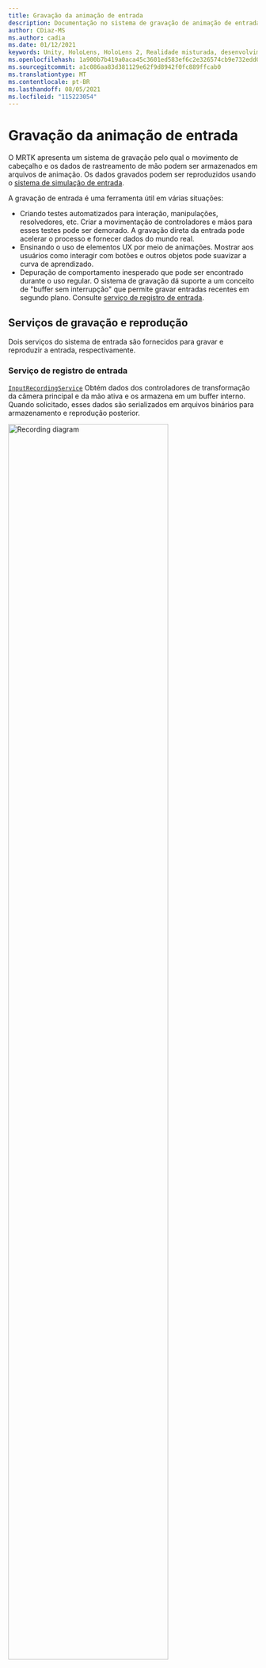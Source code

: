 ```yaml
---
title: Gravação da animação de entrada
description: Documentação no sistema de gravação de animação de entrada no MRTK
author: CDiaz-MS
ms.author: cadia
ms.date: 01/12/2021
keywords: Unity, HoloLens, HoloLens 2, Realidade misturada, desenvolvimento, MRTK,
ms.openlocfilehash: 1a900b7b419a0aca45c3601ed583ef6c2e326574cb9e732edd0474afe117b895
ms.sourcegitcommit: a1c086aa83d381129e62f9d8942f0fc889ffcab0
ms.translationtype: MT
ms.contentlocale: pt-BR
ms.lasthandoff: 08/05/2021
ms.locfileid: "115223054"
---
```

# <a name="input-animation-recording"></a>Gravação da animação de entrada

O MRTK apresenta um sistema de gravação pelo qual o movimento de cabeçalho e os dados de rastreamento de mão podem ser armazenados em arquivos de animação. Os dados gravados podem ser reproduzidos usando o [sistema de simulação de entrada](input-simulation-service.md).

A gravação de entrada é uma ferramenta útil em várias situações:

* Criando testes automatizados para interação, manipulações, resolvedores, etc. Criar a movimentação de controladores e mãos para esses testes pode ser demorado. A gravação direta da entrada pode acelerar o processo e fornecer dados do mundo real.
* Ensinando o uso de elementos UX por meio de animações.
  Mostrar aos usuários como interagir com botões e outros objetos pode suavizar a curva de aprendizado.
* Depuração de comportamento inesperado que pode ser encontrado durante o uso regular.
  O sistema de gravação dá suporte a um conceito de "buffer sem interrupção" que permite gravar entradas recentes em segundo plano.
  Consulte [serviço de registro de entrada](#input-recording-service).

## <a name="recording-and-playback-services"></a>Serviços de gravação e reprodução

Dois serviços do sistema de entrada são fornecidos para gravar e reproduzir a entrada, respectivamente.

### <a name="input-recording-service"></a>Serviço de registro de entrada

[`InputRecordingService`](xref:Microsoft.MixedReality.Toolkit.Input.InputRecordingService) Obtém dados dos controladores de transformação da câmera principal e da mão ativa e os armazena em um buffer interno. Quando solicitado, esses dados são serializados em arquivos binários para armazenamento e reprodução posterior.

<a target="_blank" href="../images/input-simulation/MRTK_InputAnimation_RecordingDiagram.png">
  <img src="../images/input-simulation/MRTK_InputAnimation_RecordingDiagram.png" title="Gravando animação de entrada" width="80%" alt="Recording diagram" class="center" />
</a>

Para iniciar a gravação de entrada, chame a [`StartRecording`](xref:Microsoft.MixedReality.Toolkit.Input.IMixedRealityInputRecordingService.StartRecording) função. [`StopRecording`](xref:Microsoft.MixedReality.Toolkit.Input.IMixedRealityInputRecordingService.StopRecording) pausará a gravação (mas não descartará os dados gravados até agora, use [`DiscardRecordedInput`](xref:Microsoft.MixedReality.Toolkit.Input.IMixedRealityInputRecordingService.DiscardRecordedInput) para fazer isso, se necessário).

Por padrão, o tamanho do buffer de gravação é limitado a 30 segundos. Isso permite que o serviço de registro Continue gravando em segundo plano sem acumular muitos dados e, em seguida, salve os últimos 30 segundos quando necessário. O intervalo de tempo pode ser alterado usando a [`RecordingBufferTimeLimit`](xref:Microsoft.MixedReality.Toolkit.Input.IMixedRealityInputRecordingService.RecordingBufferTimeLimit) propriedade, ou a gravação pode ser ilimitada usando a [`UseBufferTimeLimit`](xref:Microsoft.MixedReality.Toolkit.Input.IMixedRealityInputRecordingService.UseBufferTimeLimit) opção.

Os dados no buffer de gravação podem ser salvos em um arquivo binário usando a função [SaveInputAnimation](xref:Microsoft.MixedReality.Toolkit.Input.IMixedRealityInputRecordingService.SaveInputAnimation*) .

Para obter detalhes sobre o formato de arquivo binário, consulte [especificação de formato de arquivo de animação de entrada](input-animation-file-format.md).

### <a name="input-playback-service"></a>Serviço de reprodução de entrada

[`InputPlaybackService`](xref:Microsoft.MixedReality.Toolkit.Input.InputPlaybackService) lê um arquivo binário com dados de animação de entrada e, em seguida, aplica esses dados por meio do [InputSimulationService](xref:Microsoft.MixedReality.Toolkit.Input.InputSimulationService) para recriar os movimentos gravados.

<a target="_blank" href="../images/input-simulation/MRTK_InputAnimation_PlaybackDiagram.png">
  <img src="../images/input-simulation/MRTK_InputAnimation_PlaybackDiagram.png" title="Animação de entrada de retorno" width="80%" alt="Play Back diagram" class="center" />
</a>

Para começar a reproduzir a animação de entrada, ela deve ser carregada a partir de um arquivo usando a função [LoadInputAnimation](xref:Microsoft.MixedReality.Toolkit.Input.IMixedRealityInputPlaybackService.LoadInputAnimation*) .

Chame [Play](xref:Microsoft.MixedReality.Toolkit.Input.IMixedRealityInputPlaybackService.Play), [Pause](xref:Microsoft.MixedReality.Toolkit.Input.IMixedRealityInputPlaybackService.Play)ou [pare](xref:Microsoft.MixedReality.Toolkit.Input.IMixedRealityInputPlaybackService.Stop) para controlar a reprodução da animação.

O tempo de animação atual também pode ser controlado diretamente com a propriedade [localtime](xref:Microsoft.MixedReality.Toolkit.Input.IMixedRealityInputPlaybackService.LocalTime) .

> [!WARNING]
> O loop ou a redefinição da animação de entrada ou [`LocalTime`](xref:Microsoft.MixedReality.Toolkit.Input.IMixedRealityInputPlaybackService.LocalTime) da configuração diretamente pela depuração da linha do tempo pode gerar resultados inesperados ao manipular a cena! Somente os movimentos de entrada são registrados, quaisquer alterações adicionais como mover objetos ou inverter opções não serão redefinidas. Certifique-se de recarregar a cena se forem feitas alterações irreversíveis.

### <a name="editor-tools-for-recording-and-playing-input-animation"></a>Ferramentas do editor para gravar e reproduzir a animação de entrada

Existem várias ferramentas no editor do Unity para gravar e examinar a animação de entrada. essas ferramentas podem ser acessadas na [janela ferramentas de simulação de entrada](input-simulation-service.md#input-simulation-tools-window), que podem ser abertas na _realidade misturada Toolkit > utilitários >_ menu de simulação de entrada.

> [!NOTE]
> A gravação e a reprodução de entrada funcionam somente durante o modo de reprodução.

A janela de gravação de entrada tem dois modos:

* _Gravação_ para gravar entrada durante o modo de reprodução e salvá-la em arquivos de animação.

  Ao alternar o botão de gravação, o [`InputRecordingService`](xref:Microsoft.MixedReality.Toolkit.Input.InputRecordingService) está habilitado para registrar a entrada.
  Ao alternar o botão de gravação, uma seleção de salvar arquivo é mostrada e a animação de entrada gravada é salva no destino selecionado.

  O limite de tempo do buffer também pode ser alterado nesse modo.

* _Reprodução_ para carregar arquivos de animação e, em seguida, recriar a entrada por meio do sistema de simulação de entrada.

  Uma animação deve ser carregada neste modo primeiro. Depois de gravar a entrada no modo de gravação, a animação resultante é carregada automaticamente. Como alternativa, clique no botão "carregar" para selecionar um arquivo de animação existente.

  Os botões de controle de tempo da esquerda para a direita são:

  * _Redefina_ o tempo de reprodução para o início da animação.
  * _Reproduzir_ a animação continuamente ao longo do tempo.
  * _Etapa avançar uma_ vez.

  O controle deslizante também pode ser usado para depurar a linha do tempo da animação.

> [!WARNING]
> Executar um loop ou redefinir a animação de entrada ou depurar a linha do tempo pode gerar resultados inesperados ao manipular a cena! Somente os movimentos de entrada são registrados, quaisquer alterações adicionais como mover objetos ou inverter opções não serão redefinidas. Certifique-se de recarregar a cena se forem feitas alterações irreversíveis.
